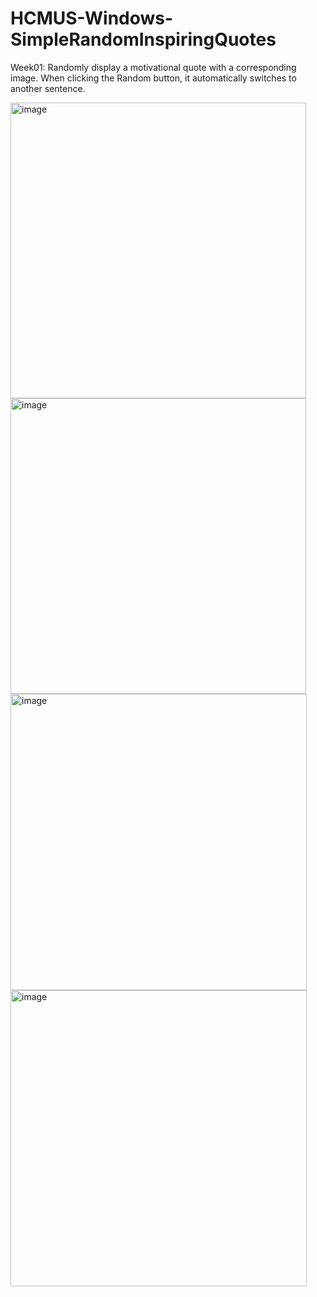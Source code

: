 # HCMUS-Windows-SimpleRandomInspiringQuotes
Week01:
Randomly display a motivational quote with a corresponding image.
When clicking the Random button, it automatically switches to another sentence.

<img width="473" alt="image" src="https://user-images.githubusercontent.com/89250465/196205009-87866770-8b67-4bb3-bd22-ceae4ad69b07.png">
<img width="473" alt="image" src="https://user-images.githubusercontent.com/89250465/196205121-672e407e-bdd6-4de8-a7a8-3b7be2b5ecdd.png">
<img width="474" alt="image" src="https://user-images.githubusercontent.com/89250465/196205183-bc69a51b-4559-4b50-a478-285ecb0fca59.png">
<img width="474" alt="image" src="https://user-images.githubusercontent.com/89250465/196205378-88e39c5b-6e5a-4279-a880-002449105faa.png">
